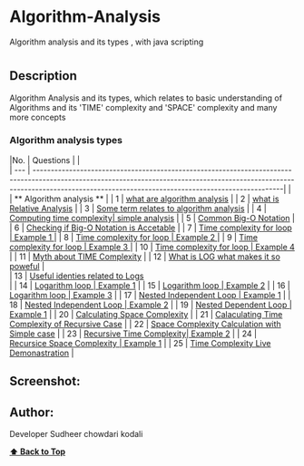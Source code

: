 # Algorithm-Analysis
Algorithm analysis and its types , with java scripting
# 

## Description
<p> Algorithm Analysis and its types, which relates to basic understanding of Algorithms and its 'TIME' complexity and 'SPACE' complexity and many more concepts </p>



<!--## Tech-stack
<p> Project is done entirely with Javascript </p>-->

### Algorithm analysis types

|No.  | Questions
|                                                                                              |              
| --- | --------------------------------------------------------------------------------------------------------------------------------------------------------------------------------------------------------------------------------|
|     | ** Algorithm analysis **
|
| 1  | [what are algorithm analysis](#Algorithm-analysis)
|
| 2  | [what is Relative Analysis](#Relative-analysis)
|
| 3  | [Some term relates to algorithm analysis](#)
|
| 4  | [Computing time complexity| simple analysis](#)
|
| 5  | [Common Big-O Notation](#)
|
| 6  | [Checking if Big-O Notation is Accetable](#)
|
| 7  | [Time complexity for loop | Example 1 ](#)
|
| 8  | [Time complexity for loop | Example 2 ](#)
|
| 9  | [Time complexity for loop | Example 3 ](#)
|
| 10 | [Time complexity for loop | Example 4 ](#)
|
| 11 | [Myth about TIME Complexity](#)
|
| 12 | [What is LOG what makes it so poweful](#)
|          
| 13 | [Useful identies related to Logs](#)        
|
| 14 | [Logarithm loop | Example 1](#)
|
| 15 | [Logarithm loop | Example 2](#)
|
| 16 | [Logarithm loop | Example 3](#)
|
| 17 | [Nested Independent Loop | Example 1](#)
|
| 18 | [Nested Independent Loop | Example 2](#)
|
| 19 | [Nested Dependent Loop | Example 1](#)
|
| 20 | [Calculating Space Complexity](#)
|
| 21 | [Calaculating Time Complexity of Recursive Case](#)
|
| 22 | [Space Complexity Calculation with Simple case](#)
|
| 23 | [Recursive Time Complexity| Example 2](#)
|
| 24 | [Recursice Space Complexity | Example 1](#)
|
| 25 | [Time Complexity Live Demonastration](#)
|


<!--<ol>
                <li> what is Algorithm Analysis </li>
                <li> what is Relative Analysis</li>
                <li> Some term relates to algorithm analysis </li>
                <li> Computing time complexity| Simple Example1 </li>
                <li> Common Big-O Notation</li>
                <li> Checking if Big-O Notation is Accetable </li>  
                <li> Time complexity for Loop | Example 1 </li>
                <li> Time complexity for Loop | Example 2 </li>
                <li> Time complexity for Loop | Example 3 </li>
                <li> Time complexity for Loop | Example 4 </li>
                <li> Myth about TIME Complexity </li>
                <li> What is LOG what makes it so Powerful </li>
                <li> Useful Identities related to logs </li>
                <li> Logarithm loop | Example1 </li>
                <li> Logarithm loop | Example2 </li>
                <li> Logarithm loop | Example3 </li>
                <li> Nexted Independent Loop | Example 1 </li>
                <li> Nexted Independent Loop | Example 2 </li>
                <li> Nexted Dependent Loop | Example 1 </li>
                <li> calculating space complexity </li>
                <li> calculating time complexity of recrusive cases</li>
                <li> space complexity calculation simple case</li>
                <li> Recursive Time Complexity | Example 2 </li>
                <li> Recursive Space Complexity | Example 2 </li>
                <li> Time complexity Live Demonistration </li>
</ol>-->


## Screenshot:

<!--![Image of TREX GAME](./trex.png)-->

## Author:

Developer Sudheer chowdari kodali

  **[⬆ Back to Top](#algorithm-analysis-types)**
